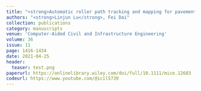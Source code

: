 ```yaml
---
title: "<strong>Automatic roller path tracking and mapping for pavement compaction using infrared thermography</strong>"
authors: "<strong>Linjun Lu</strong>, Fei Dai"
collection: publications
category: manuscripts
venue: 'Computer‐Aided Civil and Infrastructure Engineering'
volume: 36
issue: 11
page: 1416-1434
date: 2021-04-25
header:
  teaser: test.png
paperurl: https://onlinelibrary.wiley.com/doi/full/10.1111/mice.12683
codeurl: https://www.youtube.com/@icil5739
---
```

